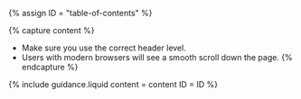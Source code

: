 {% assign ID = "table-of-contents" %}

{% capture content %}
- Make sure you use the correct header level.
- Users with modern browsers will see a smooth scroll down the page.
{% endcapture %}

{% include guidance.liquid  content = content  ID = ID %}
